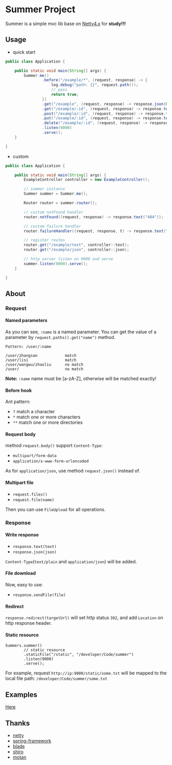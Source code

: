 # Summer Project

Summer is a simple mvc lib base on [Netty4.x](https://github.com/netty/netty) for **study!!!**

## Usage

* quick start

```java
public class Application {

    public static void main(String[] args) {
        Summer.me()
                .before("/example/*", (request, response) -> {
                    log.debug("path: {}", request.path());
                    // pass
                    return true;
                })
                .get("/example", (request, response) -> response.json(Result.of("summer *_*!!!")))
                .get("/example/:id", (request, response) -> response.text(request.paths().get("id")))
                .post("/example/:id", (request, response) -> response.text(request.paths().get("id")))
                .put("/example/:id", (request, response) -> response.text(request.paths().get("id")))
                .delete("/example/:id", (request, response) -> response.text(request.paths().get("id")))
                .listen(9000)
                .serve();
    }

}
```

* custom

```java
public class Application {

    public static void main(String[] args) {
        ExampleController controller = new ExampleController();

        // summer instance
        Summer summer = Summer.me();

        Router router = summer.router();

        // custom notFound handler
        router.notFound((request, response) -> response.text("404"));

        // custom failure handler
        router.failureHandler((request, response, t) -> response.text("500"));

        // register routes
        router.get("/example/text", controller::text);
        router.get("/example/json", controller::json);

        // http server listen on 9000 and serve
        summer.listen(9000).serve();
    }

}
```

## About

### Request

#### Named parameters

As you can see, `:name` is a named parameter. You can get the value of a parameter by `request.paths().get("name")` method.

```
Pattern: /user/:name

/user/zhangsan            match
/user/lisi                match
/user/wangwu/zhaoliu      no match
/user/                    no match
```

**Note:** `:name` name must be [a-zA-Z], otherwise will be matched exactly!

#### Before hook

Ant pattern:

* `?` match a character
* `*` match one or more characters
* `**` match one or more directories

#### Request body

method `request.body()` support `Content-Type`:

* `multipart/form-data`
* `application/x-www-form-urlencoded`

As for `application/json`, use method `request.json()` instead of.

#### Multipart file

* `request.files()`
* `request.file(name)`

Then you can use `FileUpload` for all operations.

### Response

#### Write response

* `response.text(text)`
* `response.json(json)`

`Content-Type`(`text/plain` and `application/json`) will be added.

#### File download

Now, easy to use:

* `response.sendFile(file)`

#### Redirect

`response.redirect(targetUrl)` will set http status `302`, and add `Location` on http response header.

#### Static resource

```
Summers.summer()
        // static resource
        .staticFile("/static", "/developer/Code/summer")
        .listen(9000)
        .serve();
```

For example, request `http://ip:9000/static/some.txt` will be mapped to the local file path: `/developer/Code/summer/some.txt`

## Examples

[Here](https://github.com/xuanbo/summer/tree/master/examples)

## Thanks

* [netty](https://github.com/netty/netty)
* [spring-framework](https://github.com/spring-projects/spring-framework)
* [blade](https://github.com/lets-blade/blade)
* [shiro](https://github.com/apache/shiro)
* [motan](https://github.com/weibocom/motan)
